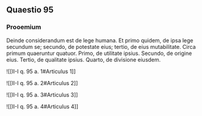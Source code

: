 ## Quaestio 95

### Prooemium

Deinde considerandum est de lege humana. Et primo quidem, de ipsa lege secundum se; secundo, de potestate eius; tertio, de eius mutabilitate. Circa primum quaeruntur quatuor. Primo, de utilitate ipsius. Secundo, de origine eius. Tertio, de qualitate ipsius. Quarto, de divisione eiusdem.

![[II-I q. 95 a. 1#Articulus 1]]

![[II-I q. 95 a. 2#Articulus 2]]

![[II-I q. 95 a. 3#Articulus 3]]

![[II-I q. 95 a. 4#Articulus 4]]

